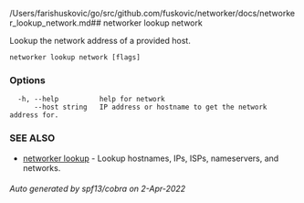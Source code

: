 /Users/farishuskovic/go/src/github.com/fuskovic/networker/docs/networker_lookup_network.md## networker lookup network

Lookup the network address of a provided host.

```
networker lookup network [flags]
```

### Options

```
  -h, --help          help for network
      --host string   IP address or hostname to get the network address for.
```

### SEE ALSO

* [networker lookup](docs/networker_lookup.md)	 - Lookup hostnames, IPs, ISPs, nameservers, and networks.

###### Auto generated by spf13/cobra on 2-Apr-2022
